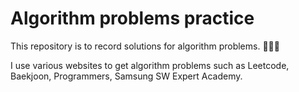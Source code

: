 # Algorithm problems practice

This repository is to record solutions for algorithm problems. 👩🏻‍💻

I use various websites to get algorithm problems such as Leetcode, Baekjoon, Programmers, Samsung SW Expert Academy.
